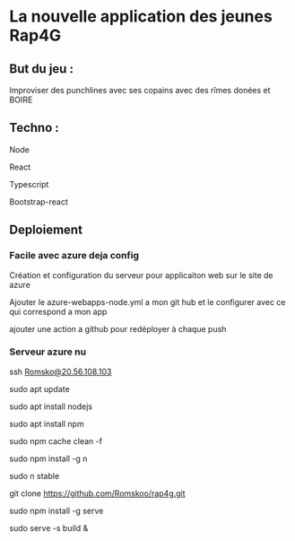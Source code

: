 # La nouvelle application des jeunes Rap4G

## But du jeu :

Improviser des punchlines avec ses copains avec des rîmes donées et BOIRE

## Techno :
Node

React

Typescript

Bootstrap-react


## Deploiement 

### Facile avec azure deja config

Création et configuration du serveur pour applicaiton web sur le site de azure

Ajouter le azure-webapps-node.yml a mon git hub et le configurer avec ce qui correspond a mon app

ajouter une action a github pour redéployer à chaque push

### Serveur azure nu

ssh Romsko@20.56.108.103

sudo apt update

sudo apt install nodejs

sudo apt install npm

sudo npm cache clean -f

sudo npm install -g n

sudo n stable

git clone https://github.com/Romskoo/rap4g.git

sudo npm install -g serve

sudo serve -s build &
